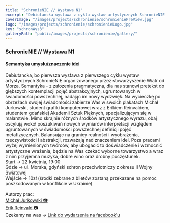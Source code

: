 ```yaml
---
title: "SchronieNIE // Wystawa N1"
excerpt: "Debiutancka wystawa z cyklu wystaw artystycznych SchronieNIE organizowanego przez stowarzyszenie WoM."
coverImage: "/images/projects/schronienie/schronieniePreView.jpg"
logo: "/images/projects/schronienie/schronienieLogo.jpg"
key: "schronWys3"
galleryPath: "public/images/projects/schronienie/gallery/"
---
```


### SchronieNIE // Wystawa N1

#### Semantyka umysłu/znaczenie idei

Debiutancka, bo pierwsza wystawa z pierwszego cyklu wystaw artystycznych SchronieNIE organizowanego przez stowarzyszenie Wiatr od Morza.
Semantyka - z założenia pragmatyczna, dla nas stanowi pretekst do głębszych kontemplacji pojęć abstrakcyjnych, ugruntowanych w świadomości powszechnej, nadając im nowy wydźwięk. Na wycieczkę po obrzeżach swojej świadomości zabierze Was w swoich plakatach Michał Jurkowski, student grafiki komputerowej wraz z Erikiem Reinvaldem, studentem gdańskiej Akademii Sztuk Pięknych, specjalizującym się w malarstwie. Mimo skrajnie różnych środków artystycznego wyrazu, obaj oscylują wokół poszukiwań nowych wymiarów interpretacji względem ugruntowanych w świadomości powszechnej definicji pojęć metafizycznych. Balansując na granicy realności i wyobrażenia, rzeczywistości i abstrakcji, rozważają nad znaczeniem idei.
Poza pracami wyżej wymienionych twórców, aby ubogacić to doświadczenie i wzmocnić artystyczne wrażenia, będzie na Was czekać wyborne towarzystwo a wraz z nim przyjemna muzyka, dobre wino oraz drobny poczęstunek.\
Start → 22 kwietnia, 19:00\
Gdzie → ul. Morska, gdyński schron przeciwlotniczy z okresu II Wojny Światowej\
Wejście → 10zł (środki zebrane z biletów zostaną przekazane na pomoc poszkodowanym w konflikcie w Ukrainie) <br /><br />
Autorzy prac:\
<a href="https://instagram.com/mjurkovski?utm_medium=copy_link" target="_blank" rel="noopener noreferrer">Michał Jurkowski 📷</a> \
<a href="https://instagram.com/eeerikos?utm_medium=copy_link" target="_blank" rel="noopener noreferrer">Erik Reinvald 📷</a> \
Czekamy na was →
<a href="https://facebook.com/events/s/schronienie-wystawa-n1/275378951465744/" target="_blank" rel="noopener noreferrer">Link do wydarzenia na facebook'u</a>
